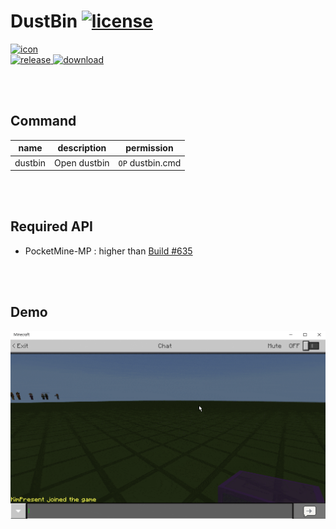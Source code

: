 # DustBin [![license](https://img.shields.io/github/license/PMMPPlugin/DustBin.svg?label=License)](LICENSE)
[![icon](meta/icon/192x192.png?raw=true)]()  
[![release](https://img.shields.io/github/release/PMMPPlugin/DustBin.svg?label=Release) ![download](https://img.shields.io/github/downloads/PMMPPlugin/DustBin/total.svg?label=Download)](https://github.com/PMMPPlugin/DustBin/releases/latest)
  
<br/><br/>
  
## Command
| name    | description  | permission       |
| :-----: | :----------: | :--------------: |
| dustbin | Open dustbin | `OP` dustbin.cmd |
  
<br/><br/>
  
## Required API
- PocketMine-MP : higher than [Build #635](https://jenkins.pmmp.io/job/PocketMine-MP/635)
  
<br/><br/>
  
## Demo
![demo](meta/screenshot/demo.gif?raw=true)